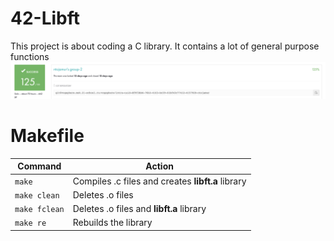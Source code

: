 # 42-Libft
This project is about coding a C library.
It contains a lot of general purpose functions
![Screenshot](result.png)
# Makefile
|Command|Action|
|-------|------|
|`make`|Compiles .c files and creates **libft.a** library|
|`make clean`|Deletes .o files|
|`make fclean`|Deletes .o files and **libft.a** library|
|`make re`|Rebuilds the library|

